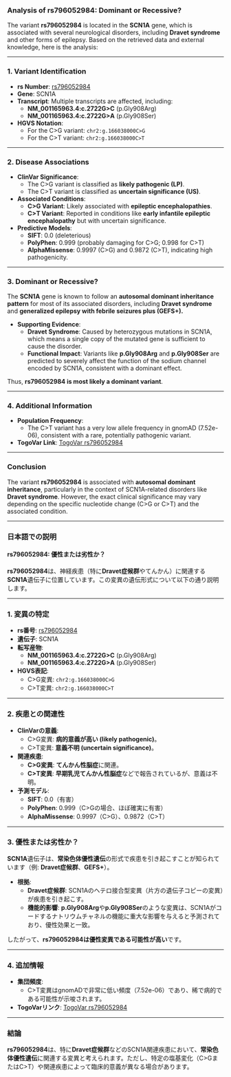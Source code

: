 ### Analysis of rs796052984: Dominant or Recessive?

The variant **rs796052984** is located in the **SCN1A** gene, which is associated with several neurological disorders, including **Dravet syndrome** and other forms of epilepsy. Based on the retrieved data and external knowledge, here is the analysis:

---

### 1. **Variant Identification**
- **rs Number**: [rs796052984](https://identifiers.org/dbsnp/rs796052984)
- **Gene**: SCN1A
- **Transcript**: Multiple transcripts are affected, including:
  - **NM_001165963.4:c.2722G>C** (p.Gly908Arg)
  - **NM_001165963.4:c.2722G>A** (p.Gly908Ser)
- **HGVS Notation**: 
  - For the C>G variant: `chr2:g.166038000C>G`
  - For the C>T variant: `chr2:g.166038000C>T`

---

### 2. **Disease Associations**
- **ClinVar Significance**:
  - The C>G variant is classified as **likely pathogenic (LP)**.
  - The C>T variant is classified as **uncertain significance (US)**.
- **Associated Conditions**:
  - **C>G Variant**: Likely associated with **epileptic encephalopathies**.
  - **C>T Variant**: Reported in conditions like **early infantile epileptic encephalopathy** but with uncertain significance.
- **Predictive Models**:
  - **SIFT**: 0.0 (deleterious)
  - **PolyPhen**: 0.999 (probably damaging for C>G; 0.998 for C>T)
  - **AlphaMissense**: 0.9997 (C>G) and 0.9872 (C>T), indicating high pathogenicity.

---

### 3. **Dominant or Recessive?**
The **SCN1A** gene is known to follow an **autosomal dominant inheritance pattern** for most of its associated disorders, including **Dravet syndrome** and **generalized epilepsy with febrile seizures plus (GEFS+).** 

- **Supporting Evidence**:
  - **Dravet Syndrome**: Caused by heterozygous mutations in SCN1A, which means a single copy of the mutated gene is sufficient to cause the disorder.
  - **Functional Impact**: Variants like **p.Gly908Arg** and **p.Gly908Ser** are predicted to severely affect the function of the sodium channel encoded by SCN1A, consistent with a dominant effect.

Thus, **rs796052984 is most likely a dominant variant**.

---

### 4. **Additional Information**
- **Population Frequency**:
  - The C>T variant has a very low allele frequency in gnomAD (7.52e-06), consistent with a rare, potentially pathogenic variant.
- **TogoVar Link**: [TogoVar rs796052984](https://togovar.org/variant/2-166038000-C-T)

---

### Conclusion
The variant **rs796052984** is associated with **autosomal dominant inheritance**, particularly in the context of SCN1A-related disorders like **Dravet syndrome**. However, the exact clinical significance may vary depending on the specific nucleotide change (C>G or C>T) and the associated condition.

---

### 日本語での説明
#### rs796052984: 優性または劣性か？
**rs796052984**は、神経疾患（特に**Dravet症候群**やてんかん）に関連する**SCN1A**遺伝子に位置しています。この変異の遺伝形式について以下の通り説明します。

---

### 1. **変異の特定**
- **rs番号**: [rs796052984](https://identifiers.org/dbsnp/rs796052984)
- **遺伝子**: SCN1A
- **転写産物**: 
  - **NM_001165963.4:c.2722G>C** (p.Gly908Arg)
  - **NM_001165963.4:c.2722G>A** (p.Gly908Ser)
- **HGVS表記**: 
  - C>G変異: `chr2:g.166038000C>G`
  - C>T変異: `chr2:g.166038000C>T`

---

### 2. **疾患との関連性**
- **ClinVarの意義**:
  - C>G変異: **病的意義が高い (likely pathogenic)**。
  - C>T変異: **意義不明 (uncertain significance)**。
- **関連疾患**:
  - **C>G変異**: **てんかん性脳症**に関連。
  - **C>T変異**: **早期乳児てんかん性脳症**などで報告されているが、意義は不明。
- **予測モデル**:
  - **SIFT**: 0.0（有害）
  - **PolyPhen**: 0.999（C>Gの場合、ほぼ確実に有害）
  - **AlphaMissense**: 0.9997（C>G）、0.9872（C>T）

---

### 3. **優性または劣性か？**
**SCN1A**遺伝子は、**常染色体優性遺伝**の形式で疾患を引き起こすことが知られています（例: **Dravet症候群**、**GEFS+**）。

- **根拠**:
  - **Dravet症候群**: SCN1Aのヘテロ接合型変異（片方の遺伝子コピーの変異）が疾患を引き起こす。
  - **機能的影響**: **p.Gly908Arg**や**p.Gly908Ser**のような変異は、SCN1Aがコードするナトリウムチャネルの機能に重大な影響を与えると予測されており、優性効果と一致。

したがって、**rs796052984は優性変異である可能性が高い**です。

---

### 4. **追加情報**
- **集団頻度**:
  - C>T変異はgnomADで非常に低い頻度（7.52e-06）であり、稀で病的である可能性が示唆されます。
- **TogoVarリンク**: [TogoVar rs796052984](https://togovar.org/variant/2-166038000-C-T)

---

### 結論
**rs796052984**は、特に**Dravet症候群**などのSCN1A関連疾患において、**常染色体優性遺伝**に関連する変異と考えられます。ただし、特定の塩基変化（C>GまたはC>T）や関連疾患によって臨床的意義が異なる場合があります。